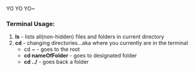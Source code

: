 YO YO YO~

### Terminal Usage:
1. **ls** - lists all(non-hidden) files and folders in current directory
2. **cd** - changing directories...aka where you currently are in the terminal
    - cd ~ - goes to the root
    - **cd nameOfFolder** - goes to designated folder 
    - **cd ../** - goes back a folder


